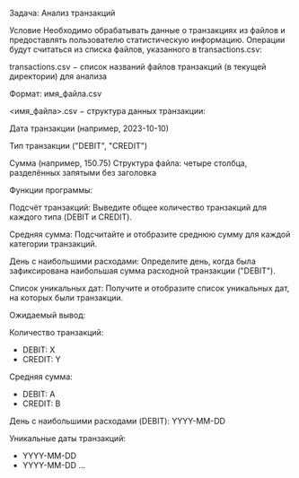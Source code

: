 Задача: Анализ транзакций

Условие
Необходимо обрабатывать данные о транзакциях из файлов и предоставлять пользователю статистическую информацию.
Операции будут считаться из списка файлов, указанного в transactions.csv:


transactions.csv − список названий файлов транзакций (в текущей директории) для анализа

Формат: имя_файла.csv




<имя_файла>.csv − структура данных транзакции:


Дата транзакции (например, 2023-10-10)

Тип транзакции ("DEBIT", "CREDIT")

Сумма (например, 150.75)
Структура файла: четыре столбца, разделённых запятыми без заголовка




Функции программы:


Подсчёт транзакций: Выведите общее количество транзакций для каждого типа (DEBIT и CREDIT).


Средняя сумма: Подсчитайте и отобразите среднюю сумму для каждой категории транзакций.


День с наибольшими расходами: Определите день, когда была зафиксирована наибольшая сумма расходной транзакции ("DEBIT").


Список уникальных дат: Получите и отобразите список уникальных дат, на которых были транзакции.



Ожидаемый вывод:

Количество транзакций:
- DEBIT: X
- CREDIT: Y

Средняя сумма:
- DEBIT: A
- CREDIT: B

День с наибольшими расходами (DEBIT): YYYY-MM-DD

Уникальные даты транзакций: 
- YYYY-MM-DD
- YYYY-MM-DD
...
